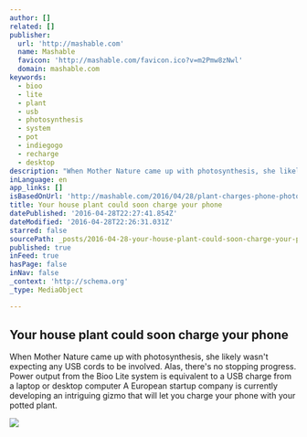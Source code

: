 ```yaml
---
author: []
related: []
publisher:
  url: 'http://mashable.com'
  name: Mashable
  favicon: 'http://mashable.com/favicon.ico?v=m2Pmw8zNwl'
  domain: mashable.com
keywords:
  - bioo
  - lite
  - plant
  - usb
  - photosynthesis
  - system
  - pot
  - indiegogo
  - recharge
  - desktop
description: "When Mother Nature came up with photosynthesis, she likely wasn't expecting any USB cords to be involved. Alas, there's no stopping progress. Power output from the Bioo Lite system is equivalent to a USB charge from a laptop or desktop computer A European startup company is currently developing an intriguing gizmo that will let you charge your phone with your potted plant."
inLanguage: en
app_links: []
isBasedOnUrl: 'http://mashable.com/2016/04/28/plant-charges-phone-photosynthesis/#zatrDVlL7ZqF'
title: Your house plant could soon charge your phone
datePublished: '2016-04-28T22:27:41.854Z'
dateModified: '2016-04-28T22:26:31.031Z'
starred: false
sourcePath: _posts/2016-04-28-your-house-plant-could-soon-charge-your-phone.md
published: true
inFeed: true
hasPage: false
inNav: false
_context: 'http://schema.org'
_type: MediaObject

---
```

<article style=""><h1>Your house plant could soon charge your phone</h1><p>When Mother Nature came up with photosynthesis, she likely wasn't expecting any USB cords to be involved. Alas, there's no stopping progress. Power output from the Bioo Lite system is equivalent to a USB charge from a laptop or desktop computer A European startup company is currently developing an intriguing gizmo that will let you charge your phone with your potted plant.</p><img src="http://rack.3.mshcdn.com/media/ZgkyMDE2LzA0LzI4Lzc0L2M4N2FhYWVjODNmLjk2OTkyLmpwZwpwCXRodW1iCTEyMDB4NjMwCmUJanBn/e052753c/7b3/c87aaaec83f94a5da3679d97db588997.jpg" /></article>
